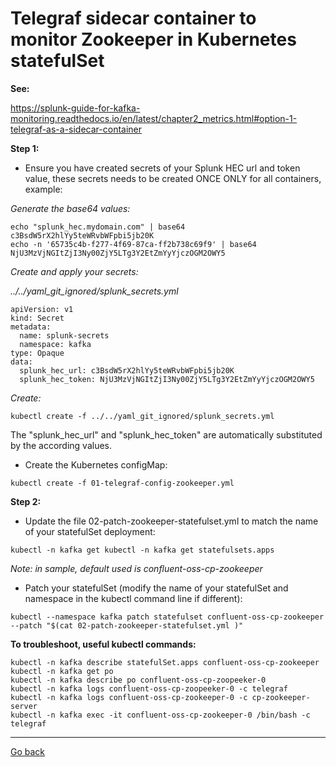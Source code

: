# Telegraf sidecar container to monitor Zookeeper in Kubernetes statefulSet

**See:**

https://splunk-guide-for-kafka-monitoring.readthedocs.io/en/latest/chapter2_metrics.html#option-1-telegraf-as-a-sidecar-container

**Step 1:**

- Ensure you have created secrets of your Splunk HEC url and token value, these secrets needs to be created ONCE ONLY for all containers, example:

*Generate the base64 values:*

```
echo "splunk_hec.mydomain.com" | base64
c3BsdW5rX2hlYy5teWRvbWFpbi5jb20K
echo -n '65735c4b-f277-4f69-87ca-ff2b738c69f9' | base64
NjU3MzVjNGItZjI3Ny00ZjY5LTg3Y2EtZmYyYjczOGM2OWY5
```

*Create and apply your secrets:*

*../../yaml_git_ignored/splunk_secrets.yml*

```
apiVersion: v1
kind: Secret
metadata:
  name: splunk-secrets
  namespace: kafka
type: Opaque
data:
  splunk_hec_url: c3BsdW5rX2hlYy5teWRvbWFpbi5jb20K
  splunk_hec_token: NjU3MzVjNGItZjI3Ny00ZjY5LTg3Y2EtZmYyYjczOGM2OWY5
```

*Create:*

```
kubectl create -f ../../yaml_git_ignored/splunk_secrets.yml
```

The "splunk_hec_url" and "splunk_hec_token" are automatically substituted by the according values.

- Create the Kubernetes configMap:

```
kubectl create -f 01-telegraf-config-zookeeper.yml
```

**Step 2:**

- Update the file 02-patch-zookeeper-statefulset.yml to match the name of your statefulSet deployment:

```
kubectl -n kafka get kubectl -n kafka get statefulsets.apps
```

*Note: in sample, default used is confluent-oss-cp-zookeeper*

- Patch your statefulSet (modify the name of your statefulSet and namespace in the kubectl command line if different):

```
kubectl --namespace kafka patch statefulset confluent-oss-cp-zookeeper --patch "$(cat 02-patch-zookeeper-statefulset.yml )"
```

**To troubleshoot, useful kubectl commands:**

```
kubectl -n kafka describe statefulSet.apps confluent-oss-cp-zookeeper
kubectl -n kafka get po
kubectl -n kafka describe po confluent-oss-cp-zoopeeker-0
kubectl -n kafka logs confluent-oss-cp-zoopeeker-0 -c telegraf
kubectl -n kafka logs confluent-oss-cp-zookeeper-0 -c cp-zookeeper-server
kubectl -n kafka exec -it confluent-oss-cp-zookeeper-0 /bin/bash -c telegraf
```

--------------
[Go back](../)